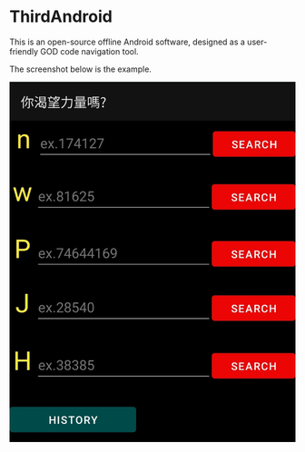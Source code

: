 # ThirdAndroid
This is an open-source offline Android software, designed as a user-friendly GOD code navigation tool.

The screenshot below is the example. 

![Image](img/img01.jpg)

